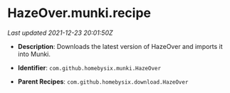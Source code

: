 # HazeOver.munki.recipe

_Last updated 2021-12-23 20:01:50Z_

- **Description**: Downloads the latest version of HazeOver and imports it into Munki.

- **Identifier**: `com.github.homebysix.munki.HazeOver`

- **Parent Recipes**: `com.github.homebysix.download.HazeOver`
